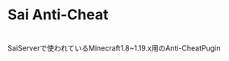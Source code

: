 # Sai Anti-Cheat
　　　　　　　　　　　　　　　　　　　　　　　　　　　　　　　　　　
SaiServerで使われているMinecraft1.8~1.19.x用のAnti-CheatPugin

